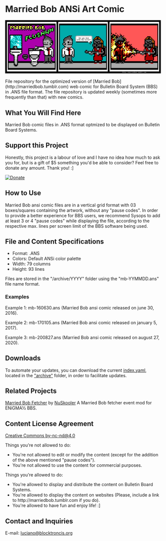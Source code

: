# Married Bob ANSi Art Comic
![Married Bob](https://github.com/lucianoayres/married-bob-ansi-art-comic/blob/master/Married_Bob.png)

<p>File repository for the optimized version of [Married Bob](http://marriedbob.tumblr.com) web comic  for Bulletin Board System (BBS) in .ANS file format. The file repository is updated weekly (sometimes more frequently than that) with new comics.</p>

## What You Will Find Here
<p>Married Bob comic files in .ANS format optmized to be displayed on Bulletin Board Systems.</p>

## Support this Project
<p>Honestly, this project is a labour of love and I have no idea how much to ask you for, but is a gift of $5 something you'd be able to consider? Feel free to donate any amount. Thank you! :]</p>

[![Donate](https://img.shields.io/badge/Donate-PayPal-green.svg)](https://www.paypal.com/cgi-bin/webscr?cmd=_s-xclick&hosted_button_id=B5LCXHC3ERT48)

## How to Use
<p>Married Bob ansi comic files are in a vertical grid format with 03 boxes/squares containing the artwork, without any "pause codes". In order to provide a better experience for BBS users, we recommend Sysops to add at least 3 or 4 "pause codes" while displaying the file, according to the respective max. lines per screen limit of the BBS software being used.</p>

## File and Content Specifications
<ul>
<li>Format: .ANS</li>
<li>Colors: Default ANSi color palette</li>
<li>Width: 79 columns</li>
<li>Height: 93 lines</li>
</ul>

<p>Files are stored in the "/archive/YYYY" folder using the "mb-YYMMDD.ans" file name format.</p>

### Examples

<p>Example 1: mb-160630.ans (Married Bob ansi comic released on june 30, 2016).</p>
<p>Example 2: mb-170105.ans (Married Bob ansi comic released on january 5, 2017).</p>
<p>Example 3: mb-200827.ans (Married Bob ansi comic released on august 27, 2020).</p>

## Downloads

To automate your updates, you can download the current
[index.yaml](https://raw.githubusercontent.com/lucianoayres/married-bob-ansi-art-comic/master/archive/index.yaml), located in the ["archive"](https://github.com/lucianoayres/married-bob-ansi-art-comic/tree/master/archive) folder, in order to facilitate updates.

## Related Projects
[Married Bob Fetcher](https://github.com/NuSkooler/enigma-bbs-married_bob_evt) by [NuSkooler](https://github.com/NuSkooler)
A Married Bob fetcher event mod for ENiGMA½ BBS.

## Content License Agreement

[Creative Commons by-nc-nd@4.0](https://creativecommons.org/licenses/by-nc-nd/4.0/)

<p>Things you're not allowed to do:</p>
<ul><li>You're not allowed to edit or modify the content (except for the addition of the above mentioned "pause codes").</li>
<li>You're not allowed to use the content for commercial purposes.</li></ul>

<p>Things you're allowed to do:</p>
<ul><li>You're allowed to display and distribute the content on Bulletin Board Systems.</li>
<li>You're allowed to display the content on websites (Please, include a link to http://marriedbob.tumblr.com if you do).</li>
<li>You're allowed to have fun and enjoy life! :]</li></ul>

## Contact and Inquiries

E-mail: luciano@blocktroncis.org
